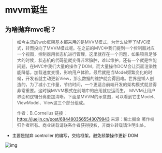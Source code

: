 # mvvm诞生

## 为啥抛弃mvc呢？

> 如今主流的web框架基本都采用的是MVVM模式，为什么放弃了MVC模式，转而投向了MVVM模式呢。在之前的MVC中我们提到一个控制器对应一个视图，控制器用状态机进行管理，这里就存在一个问题，如果项目足够大的时候，状态机的代码量就变得非常臃肿，难以维护。还有一个就是性能问题，在MVC中我们大量的操作了DOM，而大量操作DOM会让页面渲染性能降低，加载速度变慢，影响用户体验。最后就是当Model频繁变化的时候，开发者就主动更新View，那么数据的维护就变得困难。世界是懒人创造的，为了减小工作量，节约时间，一个更适合前端开发的架构模式就显得非常重要。这时候MVVM模式在前端中的应用就应运而生。 MVVM让用户界面和逻辑分离更加清晰。下面是MVVM的示意图，可以看到它由Model、ViewModel、View这三个部分组成。
>
> 
>
> 作者：B_Cornelius
> 链接：https://juejin.cn/post/6844903565543079943
> 来源：稀土掘金
> 著作权归作者所有。商业转载请联系作者获得授权，非商业转载请注明出处。

* 主要是抛弃 controller 的编写，交给框架。避免频繁操作更新 DOM

![img](https://p1-jj.byteimg.com/tos-cn-i-t2oaga2asx/gold-user-assets/2018/2/21/161b8195912e4305~tplv-t2oaga2asx-zoom-in-crop-mark:4536:0:0:0.image)